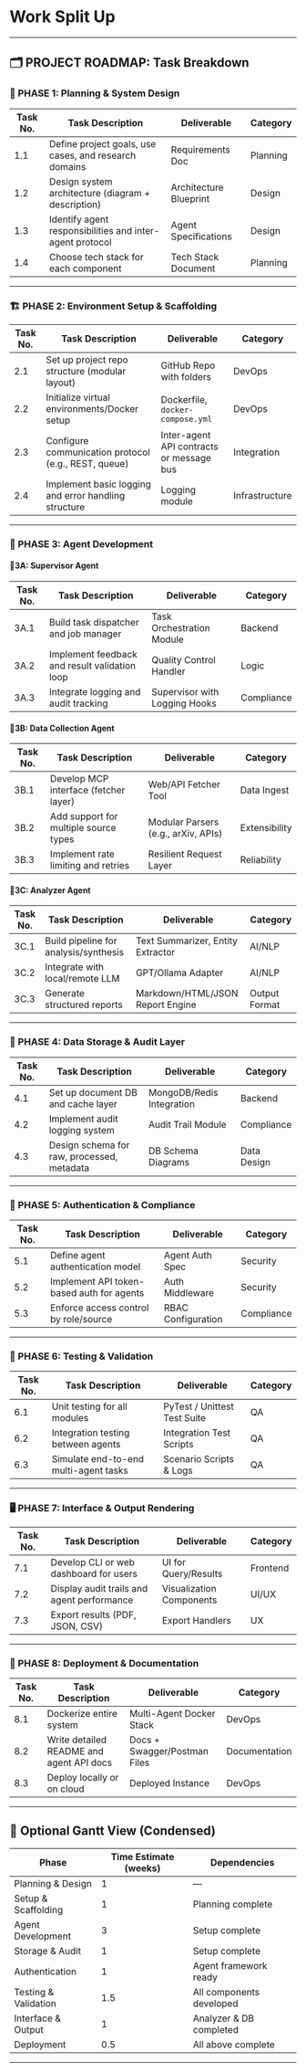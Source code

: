 # Work Split Up

---

## 🗂️ PROJECT ROADMAP: Task Breakdown

### 📅 PHASE 1: Planning & System Design

| Task No. | Task Description                                         | Deliverable            | Category |
| -------- | -------------------------------------------------------- | ---------------------- | -------- |
| 1.1      | Define project goals, use cases, and research domains    | Requirements Doc       | Planning |
| 1.2      | Design system architecture (diagram + description)       | Architecture Blueprint | Design   |
| 1.3      | Identify agent responsibilities and inter-agent protocol | Agent Specifications   | Design   |
| 1.4      | Choose tech stack for each component                     | Tech Stack Document    | Planning |

---

### 🏗️ PHASE 2: Environment Setup & Scaffolding

| Task No. | Task Description                                     | Deliverable                              | Category       |
| -------- | ---------------------------------------------------- | ---------------------------------------- | -------------- |
| 2.1      | Set up project repo structure (modular layout)       | GitHub Repo with folders                 | DevOps         |
| 2.2      | Initialize virtual environments/Docker setup         | Dockerfile, `docker-compose.yml`         | DevOps         |
| 2.3      | Configure communication protocol (e.g., REST, queue) | Inter-agent API contracts or message bus | Integration    |
| 2.4      | Implement basic logging and error handling structure | Logging module                           | Infrastructure |

---

### 🤖 PHASE 3: Agent Development

#### 📍3A: Supervisor Agent

| Task No. | Task Description                              | Deliverable                   | Category   |
| -------- | --------------------------------------------- | ----------------------------- | ---------- |
| 3A.1     | Build task dispatcher and job manager         | Task Orchestration Module     | Backend    |
| 3A.2     | Implement feedback and result validation loop | Quality Control Handler       | Logic      |
| 3A.3     | Integrate logging and audit tracking          | Supervisor with Logging Hooks | Compliance |

#### 📍3B: Data Collection Agent

| Task No. | Task Description                      | Deliverable                         | Category      |
| -------- | ------------------------------------- | ----------------------------------- | ------------- |
| 3B.1     | Develop MCP interface (fetcher layer) | Web/API Fetcher Tool                | Data Ingest   |
| 3B.2     | Add support for multiple source types | Modular Parsers (e.g., arXiv, APIs) | Extensibility |
| 3B.3     | Implement rate limiting and retries   | Resilient Request Layer             | Reliability   |

#### 📍3C: Analyzer Agent

| Task No. | Task Description                      | Deliverable                       | Category      |
| -------- | ------------------------------------- | --------------------------------- | ------------- |
| 3C.1     | Build pipeline for analysis/synthesis | Text Summarizer, Entity Extractor | AI/NLP        |
| 3C.2     | Integrate with local/remote LLM       | GPT/Ollama Adapter                | AI/NLP        |
| 3C.3     | Generate structured reports           | Markdown/HTML/JSON Report Engine  | Output Format |

---

### 💾 PHASE 4: Data Storage & Audit Layer

| Task No. | Task Description                           | Deliverable               | Category    |
| -------- | ------------------------------------------ | ------------------------- | ----------- |
| 4.1      | Set up document DB and cache layer         | MongoDB/Redis Integration | Backend     |
| 4.2      | Implement audit logging system             | Audit Trail Module        | Compliance  |
| 4.3      | Design schema for raw, processed, metadata | DB Schema Diagrams        | Data Design |

---

### 🔐 PHASE 5: Authentication & Compliance

| Task No. | Task Description                          | Deliverable        | Category   |
| -------- | ----------------------------------------- | ------------------ | ---------- |
| 5.1      | Define agent authentication model         | Agent Auth Spec    | Security   |
| 5.2      | Implement API token-based auth for agents | Auth Middleware    | Security   |
| 5.3      | Enforce access control by role/source     | RBAC Configuration | Compliance |

---

### 🧪 PHASE 6: Testing & Validation

| Task No. | Task Description                      | Deliverable                  | Category |
| -------- | ------------------------------------- | ---------------------------- | -------- |
| 6.1      | Unit testing for all modules          | PyTest / Unittest Test Suite | QA       |
| 6.2      | Integration testing between agents    | Integration Test Scripts     | QA       |
| 6.3      | Simulate end-to-end multi-agent tasks | Scenario Scripts & Logs      | QA       |

---

### 🖥️ PHASE 7: Interface & Output Rendering

| Task No. | Task Description                           | Deliverable              | Category |
| -------- | ------------------------------------------ | ------------------------ | -------- |
| 7.1      | Develop CLI or web dashboard for users     | UI for Query/Results     | Frontend |
| 7.2      | Display audit trails and agent performance | Visualization Components | UI/UX    |
| 7.3      | Export results (PDF, JSON, CSV)            | Export Handlers          | UX       |

---

### 🚀 PHASE 8: Deployment & Documentation

| Task No. | Task Description                         | Deliverable                  | Category      |
| -------- | ---------------------------------------- | ---------------------------- | ------------- |
| 8.1      | Dockerize entire system                  | Multi-Agent Docker Stack     | DevOps        |
| 8.2      | Write detailed README and agent API docs | Docs + Swagger/Postman Files | Documentation |
| 8.3      | Deploy locally or on cloud               | Deployed Instance            | DevOps        |

---

## 🧭 Optional Gantt View (Condensed)

| Phase                | Time Estimate (weeks) | Dependencies             |
| -------------------- | --------------------- | ------------------------ |
| Planning & Design    | 1                     | —                        |
| Setup & Scaffolding  | 1                     | Planning complete        |
| Agent Development    | 3                     | Setup complete           |
| Storage & Audit      | 1                     | Setup complete           |
| Authentication       | 1                     | Agent framework ready    |
| Testing & Validation | 1.5                   | All components developed |
| Interface & Output   | 1                     | Analyzer & DB completed  |
| Deployment           | 0.5                   | All above complete       |

---
